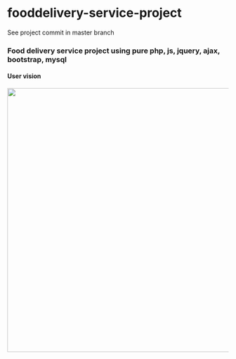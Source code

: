# fooddelivery-service-project
See project commit in master branch
<h3>Food delivery service project using pure php, js, jquery, ajax, bootstrap, mysql</h3>
<h4>User vision</h4>
<img src="https://user-images.githubusercontent.com/130377420/235922496-cccbc002-7dbe-43ab-ae8a-a8b032fa1d9f.png" width="600px"/>
